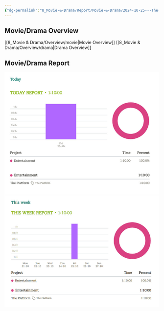 ```yaml
---
{"dg-permalink":"8_Movie-&-Drama/Report/Movie-&-Drama/2024-10-25---The-Platform","created-date":"2024-10-25 3:11:51 pm","date":"2024-10-25","type":"entertainment","tags":["movie","entertainment","drama","report"],"aliases":null,"dg-publish":true,"permalink":"/8_Movie-&-Drama/Report/Movie-&-Drama/2024-10-25---The-Platform/","dgPassFrontmatter":true,"noteIcon":"1"}
---
```



## Movie/Drama Overview
[[8_Movie & Drama/Overview/movie\|Movie Overview]]
[[8_Movie & Drama/Overview/drama\|Drama Overview]]

## Movie/Drama Report
![Utilities/Images/Pasted image 20241025151725.jpeg](/img/user/Utilities/Images/Pasted%20image%2020241025151725.jpeg)
![Utilities/Images/Pasted image 20241025151737.jpeg](/img/user/Utilities/Images/Pasted%20image%2020241025151737.jpeg)

